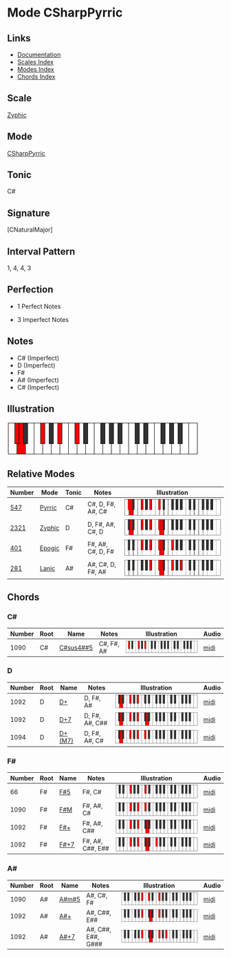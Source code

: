 # Mode CSharpPyrric

## Links

- [Documentation](index.md)
- [Scales Index](Scales.md)
- [Modes Index](Modes.md)
- [Chords Index](Chords.md)

## Scale

[Zyphic](ScaleZyphic.md)

## Mode

[CSharpPyrric](ModeCSharpPyrric.md)

## Tonic

C#

## Signature

[CNaturalMajor]

## Interval Pattern

1, 4, 4, 3

## Perfection

 - 1 Perfect Notes

 - 3 Imperfect Notes

## Notes

- C# (Imperfect)
- D (Imperfect)
- F#
- A# (Imperfect)
- C# (Imperfect)

## Illustration

![CSharpPyrric](ModeCSharpPyrric.png)

## Relative Modes

| Number | Mode | Tonic | Notes | Illustration |
|--------|------|-------|-------|--------------|
| [547](https://ianring.com/musictheory/scales/547) | [Pyrric](ModePyrric.md) | C# | C#, D, F#, A#, C# | ![CSharpPyrric](ModeCSharpPyrric.png) |
| [2321](https://ianring.com/musictheory/scales/2321) | [Zyphic](ModeZyphic.md) | D | D, F#, A#, C#, D | ![DNaturalZyphic](ModeDNaturalZyphic.png) |
| [401](https://ianring.com/musictheory/scales/401) | [Epogic](ModeEpogic.md) | F# | F#, A#, C#, D, F# | ![FSharpEpogic](ModeFSharpEpogic.png) |
| [281](https://ianring.com/musictheory/scales/281) | [Lanic](ModeLanic.md) | A# | A#, C#, D, F#, A# | ![ASharpLanic](ModeASharpLanic.png) |

## Chords

### C#

| Number | Root | Name | Notes | Illustration | Audio |
|--------|------|------|-------|--------------|-------|
| 1090 | C# | [C#sus4##5](ChordCSharpSuspendedFourthDoubleSharpFifth.md) | C#, F#, A# | ![C#sus4##5](ChordCSharpSuspendedFourthDoubleSharpFifthRootPosition.png) | [midi](ChordCSharpSuspendedFourthDoubleSharpFifthRootPosition.mid) |

### D

| Number | Root | Name | Notes | Illustration | Audio |
|--------|------|------|-------|--------------|-------|
| 1092 | D | [D+](ChordDNaturalAugmented.md) | D, F#, A# | ![D+](ChordDNaturalAugmentedRootPosition.png) | [midi](ChordDNaturalAugmentedRootPosition.mid) |
| 1092 | D | [D+7](ChordDNaturalAugmentedAugmentedSeventh.md) | D, F#, A#, C## | ![D+7](ChordDNaturalAugmentedAugmentedSeventhRootPosition.png) | [midi](ChordDNaturalAugmentedAugmentedSeventhRootPosition.mid) |
| 1094 | D | [D+(M7)](ChordDNaturalAugmentedMajorSeventh.md) | D, F#, A#, C# | ![D+(M7)](ChordDNaturalAugmentedMajorSeventhRootPosition.png) | [midi](ChordDNaturalAugmentedMajorSeventhRootPosition.mid) |

### F#

| Number | Root | Name | Notes | Illustration | Audio |
|--------|------|------|-------|--------------|-------|
| 66 | F# | [F#5](ChordFSharpPowerChord.md) | F#, C# | ![F#5](ChordFSharpPowerChordRootPosition.png) | [midi](ChordFSharpPowerChordRootPosition.mid) |
| 1090 | F# | [F#M](ChordFSharpMajor.md) | F#, A#, C# | ![F#M](ChordFSharpMajorRootPosition.png) | [midi](ChordFSharpMajorRootPosition.mid) |
| 1092 | F# | [F#+](ChordFSharpAugmented.md) | F#, A#, C## | ![F#+](ChordFSharpAugmentedRootPosition.png) | [midi](ChordFSharpAugmentedRootPosition.mid) |
| 1092 | F# | [F#+7](ChordFSharpAugmentedAugmentedSeventh.md) | F#, A#, C##, E## | ![F#+7](ChordFSharpAugmentedAugmentedSeventhRootPosition.png) | [midi](ChordFSharpAugmentedAugmentedSeventhRootPosition.mid) |

### A#

| Number | Root | Name | Notes | Illustration | Audio |
|--------|------|------|-------|--------------|-------|
| 1090 | A# | [A#m#5](ChordASharpMinorSharpFifth.md) | A#, C#, F# | ![A#m#5](ChordASharpMinorSharpFifthRootPosition.png) | [midi](ChordASharpMinorSharpFifthRootPosition.mid) |
| 1092 | A# | [A#+](ChordASharpAugmented.md) | A#, C##, E## | ![A#+](ChordASharpAugmentedRootPosition.png) | [midi](ChordASharpAugmentedRootPosition.mid) |
| 1092 | A# | [A#+7](ChordASharpAugmentedAugmentedSeventh.md) | A#, C##, E##, G### | ![A#+7](ChordASharpAugmentedAugmentedSeventhRootPosition.png) | [midi](ChordASharpAugmentedAugmentedSeventhRootPosition.mid) |

